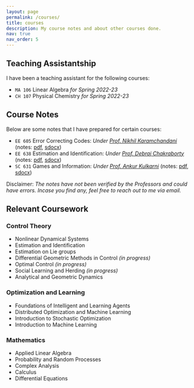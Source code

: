 ```yaml
---
layout: page
permalink: /courses/
title: courses
description: My course notes and about other courses done.
nav: true
nav_order: 5
---
```


## Teaching Assistantship
I have been a teaching assistant for the following courses:
- ```MA 106``` Linear Algebra *for Spring 2022-23*
- ```CH 107``` Physical Chemistry *for Spring 2022-23*

## Course Notes
Below are some notes that I have prepared for certain courses:
- ```EE 605``` Error Correcting Codes: *Under [Prof. Nikhil Karamchandani](https://sites.google.com/site/nikhilkaram/)* (notes: [pdf](https://dokania-tanmay.github.io/assets/pdf/ee605.pdf), [sdocx](https://dokania-tanmay.github.io/assets/pdf/ee605.sdocx))
- ```EE 638``` Estimation and Identification: *Under [Prof. Debraj Chakraborty](https://www.ee.iitb.ac.in/wiki/faculty/dc)* (notes: [pdf](https://dokania-tanmay.github.io/assets/pdf/ee638.pdf), [sdocx](https://dokania-tanmay.github.io/assets/pdf/ee638.sdocx))
- ```SC 631``` Games and Information: *Under [Prof. Ankur Kulkarni](https://www.sc.iitb.ac.in/~ankur/)* (notes: [pdf](https://dokania-tanmay.github.io/assets/pdf/sc631.pdf), [sdocx](https://dokania-tanmay.github.io/assets/pdf/sc631.sdocx))

Disclaimer: *The notes have not been verified by the Professors and could have errors. Incase you find any, feel free to reach out to me via email.*

## Relevant Coursework

### Control Theory
- Nonlinear Dynamical Systems
- Estimation and Identification
- Estimation on Lie groups
- Differential Geometric Methods in Control *(in progress)*
- Optimal Control *(in progress)*
- Social Learning and Herding *(in progress)*
- Analytical and Geometric Dynamics

### Optimization and Learning
- Foundations of Intelligent and Learning Agents
- Distributed Optimization and Machine Learning
- Introduction to Stochastic Optimization
- Introduction to Machine Learning

### Mathematics
- Applied Linear Algebra
- Probability and Random Processes
- Complex Analysis
- Calculus
- Differential Equations
